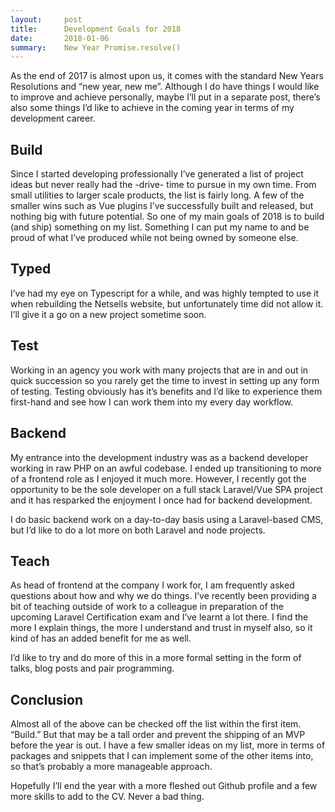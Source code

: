 ```yaml
---
layout:     post
title:      Development Goals for 2018
date:       2018-01-06
summary:    New Year Promise.resolve()
---
```


As the end of 2017 is almost upon us, it comes with the standard New Years Resolutions and “new year, new me”. Although I do have things I would like to improve and achieve personally, maybe I’ll put in a separate post, there’s also some things I’d like to achieve in the coming year in terms of my development career.

## Build
Since I started developing professionally I’ve generated a list of project ideas but never really had the -drive- time to pursue in my own time. From small utilities to larger scale products, the list is fairly long. A few of the smaller wins such as Vue plugins I’ve successfully built and released, but nothing big with future potential. So one of my main goals of 2018 is to build (and ship) something on my list. Something I can put my name to and be proud of what I’ve produced while not being owned by someone else.

## Typed
I’ve had my eye on Typescript for a while, and was highly tempted to use it when rebuilding the Netsells website, but unfortunately time did not allow it. I’ll give it a go on a new project sometime soon.

## Test
Working in an agency you work with many projects that are in and out in quick succession so you rarely get the time to invest in setting up any form of testing. Testing obviously has it’s benefits and I’d like to experience them first-hand and see how I can work them into my every day workflow.

## Backend
My entrance into the development industry was as a backend developer working in raw PHP on an awful codebase. I ended up transitioning to more of a frontend role as I enjoyed it much more. However, I recently got the opportunity to be the sole developer on a full stack Laravel/Vue SPA project and it has resparked the enjoyment I once had for backend development.

I do basic backend work on a day-to-day basis using a Laravel-based CMS, but I’d like to do a lot more on both Laravel and node projects.

## Teach
As head of frontend at the company I work for, I am frequently asked questions about how and why we do things. I’ve recently been providing a bit of teaching outside of work to a colleague in preparation of the upcoming Laravel Certification exam and I’ve learnt a lot there. I find the more I explain things, the more I understand and trust in myself also, so it kind of has an added benefit for me as well.

I’d like to try and do more of this in a more formal setting in the form of talks, blog posts and pair programming.

## Conclusion
Almost all of the above can be checked off the list within the first item. “Build.” But that may be a tall order and prevent the shipping of an MVP before the year is out. I have a few smaller ideas on my list, more in terms of  packages and snippets that I can implement some of the other items into, so that’s probably a more manageable approach.

Hopefully I’ll end the year with a more fleshed out Github profile and a few more skills to add to the CV. Never a bad thing.
